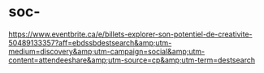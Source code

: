# soc-
 https://www.eventbrite.ca/e/billets-explorer-son-potentiel-de-creativite-50489133357?aff=ebdssbdestsearch&amp;utm-medium=discovery&amp;utm-campaign=social&amp;utm-content=attendeeshare&amp;utm-source=cp&amp;utm-term=destsearch
